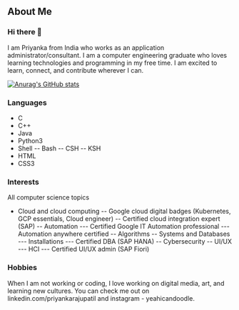 ## About Me
### Hi there 👋

I am Priyanka from India who works as an application administrator/consultant. I am a computer engineering graduate who loves learning technologies and programming in my free time. I am excited to learn, connect, and contribute wherever I can. 

[![Anurag's GitHub stats](https://github-readme-stats.vercel.app/api?username=pinkkoalas)](https://github.com/anuraghazra/github-readme-stats)

### Languages
- C
- C++
- Java
- Python3
- Shell
-- Bash
-- CSH
-- KSH
- HTML
- CSS3

### Interests
All computer science topics
- Cloud and cloud computing
-- Google cloud digital badges (Kubernetes, GCP essentials, Cloud engineer)
-- Certified cloud integration expert (SAP)
-- Automation
--- Certified Google IT Automation professional
--- Automation anywhere certified
-- Algorithms
-- Systems and Databases
--- Installations
--- Certified DBA (SAP HANA)
-- Cybersecurity
-- UI/UX
--- HCI
--- Certified UI/UX admin (SAP Fiori)

### Hobbies
When I am not working or coding, I love working on digital media, art, and learning new cultures. You can check me out on linkedin.com/priyankarajupatil and instagram - yeahicandoodle.

<!--
**pinkkoalas/pinkkoalas** is a ✨ _special_ ✨ repository because its `README.md` (this file) appears on your GitHub profile.

Here are some ideas to get you started:

- 🔭 I’m currently working on ...
- 🌱 I’m currently learning ...
- 👯 I’m looking to collaborate on ...
- 🤔 I’m looking for help with ...
- 💬 Ask me about ...
- 📫 How to reach me: ...
- 😄 Pronouns: ...
- ⚡ Fun fact: ...
-->
